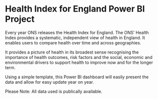 # Health Index for England Power BI Project

Every year ONS releases the Health Index for England.
The ONS’ Health Index provides a systematic, independent view of health in England. It enables users to compare health over time and across geographies.

It provides a picture of health in its broadest sense recognising the importance of health outcomes, risk factors and the social, economic and environmental drivers to support health to improve now and for the longer term.

Using a simple template, this Power BI dashboard will easily present the data and allow for easy update year on year.  

Please Note: All data used is publically available. 
